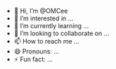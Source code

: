 - 👋 Hi, I’m @OMCee
- 👀 I’m interested in ...
- 🌱 I’m currently learning ...
- 💞️ I’m looking to collaborate on ...
- 📫 How to reach me ...
- 😄 Pronouns: ...
- ⚡ Fun fact: ...

<!---
OMCee/OMCee is a ✨ special ✨ repository because its `README.md` (this file) appears on your GitHub profile.
You can click the Preview link to take a look at your changes.
--->
